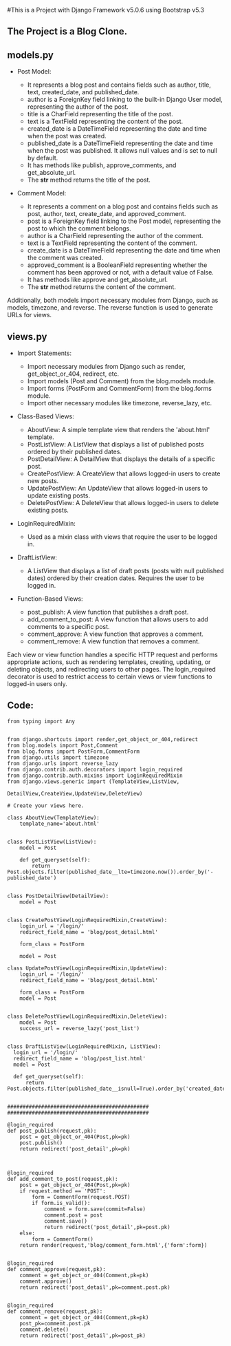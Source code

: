 #This is a Project with Django Framework v5.0.6 using Bootstrap v5.3

The Project is a Blog Clone.
----------------------------

models.py
---------

- Post Model:
  - It represents a blog post and contains fields such as author, title, text, created_date, and published_date.
  - author is a ForeignKey field linking to the built-in Django User model, representing the author of the post.
  - title is a CharField representing the title of the post.
  - text is a TextField representing the content of the post.
  - created_date is a DateTimeField representing the date and time when the post was created.
  - published_date is a DateTimeField representing the date and time when the post was published. It allows null values and is set to null by default.
  - It has methods like publish, approve_comments, and get_absolute_url.
  - The __str__ method returns the title of the post.

- Comment Model:
  - It represents a comment on a blog post and contains fields such as post, author, text, create_date, and approved_comment.
  - post is a ForeignKey field linking to the Post model, representing the post to which the comment belongs.
  - author is a CharField representing the author of the comment.
  - text is a TextField representing the content of the comment.
  - create_date is a DateTimeField representing the date and time when the comment was created.
  - approved_comment is a BooleanField representing whether the comment has been approved or not, with a default value of False.
  - It has methods like approve and get_absolute_url.
  - The __str__ method returns the content of the comment.

Additionally, both models import necessary modules from Django, such as models, timezone, and reverse. The reverse function is used to generate URLs for views.

views.py
---------

- Import Statements:
  - Import necessary modules from Django such as render, get_object_or_404, redirect, etc.
  - Import models (Post and Comment) from the blog.models module.
  - Import forms (PostForm and CommentForm) from the blog.forms module.
  - Import other necessary modules like timezone, reverse_lazy, etc.

- Class-Based Views:
  - AboutView: A simple template view that renders the 'about.html' template.
  - PostListView: A ListView that displays a list of published posts ordered by their published dates.
  - PostDetailView: A DetailView that displays the details of a specific post.
  - CreatePostView: A CreateView that allows logged-in users to create new posts.
  - UpdatePostView: An UpdateView that allows logged-in users to update existing posts.
  - DeletePostView: A DeleteView that allows logged-in users to delete existing posts.

- LoginRequiredMixin:
  - Used as a mixin class with views that require the user to be logged in.

- DraftListView:
  - A ListView that displays a list of draft posts (posts with null published dates) ordered by their creation dates. Requires the user to be logged in.

- Function-Based Views:
  - post_publish: A view function that publishes a draft post.
  - add_comment_to_post: A view function that allows users to add comments to a specific post.
  - comment_approve: A view function that approves a comment.
  - comment_remove: A view function that removes a comment.

Each view or view function handles a specific HTTP request and performs appropriate actions, such as rendering templates, creating, updating, or deleting objects, and redirecting users to other pages. The login_required decorator is used to restrict access to certain views or view functions to logged-in users only.

Code:
-----
    from typing import Any


    from django.shortcuts import render,get_object_or_404,redirect
    from blog.models import Post,Comment
    from blog.forms import PostForm,CommentForm
    from django.utils import timezone
    from django.urls import reverse_lazy
    from django.contrib.auth.decorators import login_required
    from django.contrib.auth.mixins import LoginRequiredMixin
    from django.views.generic import (TemplateView,ListView,
                                  DetailView,CreateView,UpdateView,DeleteView)

    # Create your views here.

    class AboutView(TemplateView):
        template_name='about.html'


    class PostListView(ListView):
        model = Post

        def get_queryset(self):
            return Post.objects.filter(published_date__lte=timezone.now()).order_by('-published_date')
    

    class PostDetailView(DetailView):
        model = Post


    class CreatePostView(LoginRequiredMixin,CreateView):
        login_url = '/login/'
        redirect_field_name = 'blog/post_detail.html'

        form_class = PostForm

        model = Post

    class UpdatePostView(LoginRequiredMixin,UpdateView):
        login_url = '/login/'
        redirect_field_name = 'blog/post_detail.html'

        form_class = PostForm
        model = Post


    class DeletePostView(LoginRequiredMixin,DeleteView):
        model = Post
        success_url = reverse_lazy('post_list')

    
    class DraftListView(LoginRequiredMixin, ListView):
      login_url = '/login/'
      redirect_field_name = 'blog/post_list.html'
      model = Post

      def get_queryset(self):
          return Post.objects.filter(published_date__isnull=True).order_by('created_date')

    
    ##############################################
    ##############################################

    @login_required
    def post_publish(request,pk):
        post = get_object_or_404(Post,pk=pk)
        post.publish()
        return redirect('post_detail',pk=pk)



    @login_required
    def add_comment_to_post(request,pk):
        post = get_object_or_404(Post,pk=pk)
        if request.method == 'POST':
            form = CommentForm(request.POST)
            if form.is_valid():
                comment = form.save(commit=False)
                comment.post = post
                comment.save()
                return redirect('post_detail',pk=post.pk)
        else:
            form = CommentForm()
        return render(request,'blog/comment_form.html',{'form':form})


    @login_required
    def comment_approve(request,pk):
        comment = get_object_or_404(Comment,pk=pk)
        comment.approve()
        return redirect('post_detail',pk=comment.post.pk)


    @login_required
    def comment_remove(request,pk):
        comment = get_object_or_404(Comment,pk=pk)
        post_pk=comment.post.pk
        comment.delete()
        return redirect('post_detail',pk=post_pk)







